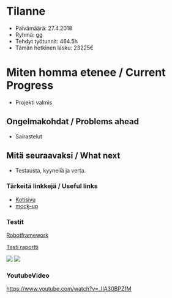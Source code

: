 # Tilanne

* Päivämäärä: 27.4.2018
* Ryhmä: gg
* Tehdyt työtunnit: 464.5h
* Tämän hetkinen lasku: 23225€ 


# Miten homma etenee / Current Progress

* Projekti valmis

## Ongelmakohdat / Problems ahead 

* Sairastelut

## Mitä seuraavaksi / What next

* Testausta, kyyneliä ja verta.

### Tärkeitä linkkejä / Useful links 

* [Kotisivu](http://prjteam-g.pages.labranet.jamk.fi/gg/)
* [mock-up](https://ninjamock.com/s/RHBQWRx)



### Testit

[Robotframework](https://gitlab.labranet.jamk.fi/PRJTEAM-G/gg/tree/master/Tests)

[Testi raportti](https://gitlab.labranet.jamk.fi/PRJTEAM-G/gg/blob/master/TestReport/TestLink%201.9.16%20(Moka%20pot).pdf)

![](https://gitlab.labranet.jamk.fi/PRJTEAM-G/gg/raw/master/TestReport/TestlinkChart.JPG)
![](https://gitlab.labranet.jamk.fi/PRJTEAM-G/gg/raw/master/TestReport/TestlinkChart2.JPG)


### YoutubeVideo
https://www.youtube.com/watch?v=_IIA30BPZfM
